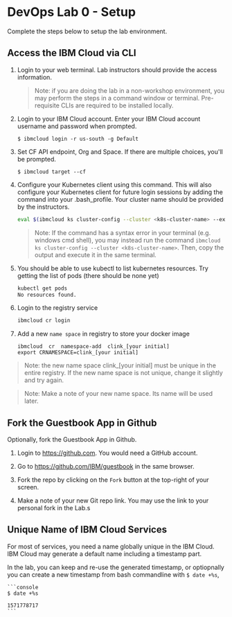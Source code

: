 # DevOps Lab 0 - Setup

Complete the steps below to setup the lab environment.

## Access the IBM Cloud via CLI

1. Login to your web terminal. Lab instructors should provide the access information.

	> Note: if you are doing the lab in a non-workshop environment, you may perform the steps in a command window or terminal. Pre-requisite CLIs are required to be installed locally.

1. Login to your IBM Cloud account. Enter your IBM Cloud account username and password when prompted.

    ```console
    $ ibmcloud login -r us-south -g Default
    ```

1.  Set CF API endpoint, Org and Space. If there are multiple choices, you'll be prompted.

	```console
	$ ibmcloud target --cf
	```

1. Configure your Kubernetes client using this command. This will also configure your Kubernetes client for future login sessions by adding the command into your .bash_profile. Your cluster name should be provided by the instructors.

    ```sh
    eval $(ibmcloud ks cluster-config --cluster <k8s-cluster-name> --export | tee -a ~/.bash_profile) 
    ```

    > Note: If the command has a syntax error in your terminal (e.g. windows cmd shell), you may instead run the command `ibmcloud ks cluster-config --cluster <k8s-cluster-name>`. Then, copy the output and execute it in the same terminal.

6. You should be able to use kubectl to list kubernetes resources. Try getting the list of pods (there should be none yet)

    ```sh
    kubectl get pods
    No resources found.
    ```

7. Login to the registry service

    ```sh
    ibmcloud cr login
    ```

8. Add a new `name space` in registry to store your docker image

	```
	ibmcloud  cr  namespace-add  clink_[your initial]
	export CRNAMESPACE=clink_[your initial]
	```

> Note: the new name space clink_[your initial] must be unique in the entire registry. If the new name space is not unique, change it slightly and try again.

> Note: Make a note of your new name space. Its name will be used later.


## Fork the Guestbook App in Github

Optionally, fork the Guestbook App in Github.

1. Login to https://github.com. You would need a GitHub account.

1. Go to https://github.com/IBM/guestbook in the same browser.

1. Fork the repo by clicking on the `Fork` button at the top-right of your screen.

1. Make a note of your new Git repo link. You may use the link to your personal fork in the Lab.s

## Unique Name of IBM Cloud Services

For most of services, you need a name globally unique in the IBM Cloud. IBM Cloud may generate a default name including a timestamp part. 

In the lab, you can keep and re-use the generated timestamp, or optiopnally you can create a new timestamp from bash commandline with `$ date +%s`,

	```console
	$ date +%s

	1571778717
	```